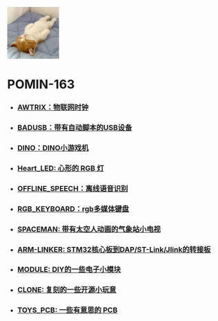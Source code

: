 <img src=".\\Other\\Avatar.jpg" width="120" height="120"></img>

# POMIN-163
- ### [AWTRIX：物联网时钟](./AWTRIX)

- ### [BADUSB：带有自动脚本的USB设备](./BADUSB)

- ### [DINO：DINO小游戏机](./DINO)

- ### [Heart_LED: 心形的 RGB 灯](./Heart_LED)

- ### [OFFLINE_SPEECH：离线语音识别](./OFFLINE_SPEECH)

- ### [RGB_KEYBOARD：rgb多媒体键盘](./RGB_KEYBOARD)

- ### [SPACEMAN: 带有太空人动画的气象站小电视](./SPACEMAN)

- ### [ARM-LINKER: STM32核心板到DAP/ST-Link/Jlink的转接板](./ARM-LINKER)

- ### [MODULE: DIY的一些电子小模块](./MODULE)

- ### [CLONE: 复刻的一些开源小玩意](./CLONE)

- ### [TOYS_PCB: 一些有意思的 PCB](./TOYS_PCB)



